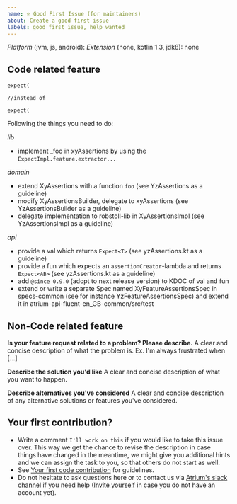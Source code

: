 ```yaml
---
name: ⭐ Good First Issue (for maintainers)
about: Create a good first issue
labels: good first issue, help wanted
---
```

*Platform* (jvm, js, android):
*Extension* (none, kotlin 1.3, jdk8): none

## Code related feature
```
expect(

//instead of

expect(
```

Following the things you need to do:


*lib*
- implement _foo in xyAssertions by using the `ExpectImpl.feature.extractor...`

*domain*
- extend XyAssertions with a function `foo` (see YzAssertions as a guideline)
- modify XyAssertionsBuilder, delegate to xyAssertions (see YzAssertionsBuilder as a guideline)
- delegate implementation to robstoll-lib in XyAssertionsImpl (see YzAssertionsImpl as a guideline)

*api*
- provide a val which returns `Expect<T>` (see yzAssertions.kt as a guideline)
- provide a fun which expects an `assertionCreator`-lambda and returns `Expect<AB>` (see yzAssertions.kt as a guideline)
- add `@since 0.9.0` (adopt to next release version) to KDOC of val and fun
- extend or write a separate Spec named XyFeatureAssertionsSpec in specs-common (see for instance YzFeatureAssertionsSpec) and extend it in atrium-api-fluent-en_GB-common/src/test

## Non-Code related feature
**Is your feature request related to a problem? Please describe.**
A clear and concise description of what the problem is. Ex. I'm always frustrated when [...]

**Describe the solution you'd like**
A clear and concise description of what you want to happen.

**Describe alternatives you've considered**
A clear and concise description of any alternative solutions or features you've considered.

## Your first contribution?
- Write a comment `I'll work on this` if you would like to take this issue over. 
  This way we get the chance to revise the description in case things have changed in the meantime, we might give you additional hints and we can assign the task to you, so that others do not start as well.
- See [Your first code contribution](https://github.com/robstoll/atrium/blob/master/.github/CONTRIBUTING.md#your-first-code-contribution) for guidelines.  
- Do not hesitate to ask questions here or to contact us via [Atrium's slack channel](https://kotlinlang.slack.com/team/U3DE1TXKP) if you need help
  ([Invite yourself](https://slack.kotlinlang.org/) in case you do not have an account yet).
